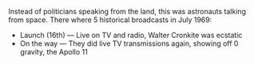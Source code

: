 Instead of politicians speaking from the land, this was astronauts talking from space. There where 5 historical broadcasts in July 1969: 

 - Launch (16th) — Live on TV and radio, Walter Cronkite was ecstatic
 - On the way — They did live TV transmissions again, showing off 0 gravity, the Apollo 11 